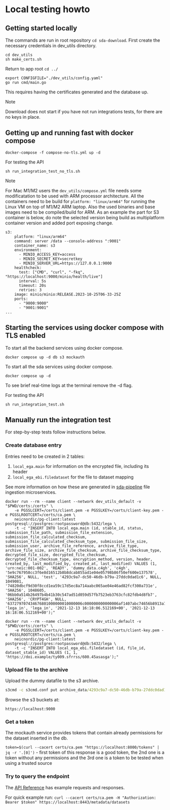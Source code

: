 # Local testing howto

## Getting started locally
The commands are run in root repository `cd sda-download`.
First create the necessary credentials in dev_utils directory.

```command
cd dev_utils
sh make_certs.sh
```


Return to app root
`cd ../`


```
export CONFIGFILE="./dev_utils/config.yaml"
go run cmd/main.go
```

This requires having the certificates generated and the database up.

> [!NOTE]
> Download does not start if you have not run integrations tests, for there are no keys in place.

## Getting up and running fast with docker compose

```command
docker-compose -f compose-no-tls.yml up -d
```

For testing the API

```command
sh run_integration_test_no_tls.sh
```

> [!NOTE]  
> For Mac M1/M2 users the `dev_utils/compose.yml` file needs some modificatation to be used with ARM processor architecture. All the containers need to be build for `platform: "linux/arm64"` for running the Linux VM on top of M1/M2 ARM laptop. Also the used binaries and base images need to be compiled/build for ARM. As an example the part for S3 container is below, do note the selected version being build as multiplatform container version and added port exposing change.

```command
s3:
    platform: "linux/arm64"
    command: server /data --console-address ":9001"
    container_name: s3
    environment:
      - MINIO_ACCESS_KEY=access
      - MINIO_SECRET_KEY=secretkey
      - MINIO_SERVER_URL=https://127.0.0.1:9000
    healthcheck:
      test: ["CMD", "curl", "-fkq", "https://localhost:9000/minio/health/live"]
      interval: 5s
      timeout: 20s
      retries: 3
    image: minio/minio:RELEASE.2023-10-25T06-33-25Z
    ports:
      - "9000:9000"
      - "9001:9001"
...
```

## Starting the services using docker compose with TLS enabled

To start all the backend services using docker compose.

```command
docker compose up -d db s3 mockauth
```

To start all the sda services using docker compose.

```command
docker compose up -d
```

To see brief real-time logs at the terminal remove the -d flag.

For testing the API

```command
sh run_integration_test.sh
```

## Manually run the integration test

For step-by-step tests follow instructions below.

### Create database entry

Entries need to be created in 2 tables:
1. `local_ega.main` for information on the encrypted file, including its header
2. `local_ega_ebi.filedataset` for the file to dataset mapping

See more information on how these are generated in [sda-pipeline](https://github.com/neicnordic/sda-pipeline) file ingestion microservices.

```
docker run --rm --name client --network dev_utils_default -v "$PWD/certs:/certs" \
	-e PGSSLCERT=/certs/client.pem -e PGSSLKEY=/certs/client-key.pem -e PGSSLROOTCERT=/certs/ca.pem \
	neicnordic/pg-client:latest postgresql://postgres:rootpassword@db:5432/lega \
	-t -c "INSERT INTO local_ega.main (id, stable_id, status, submission_file_path, submission_file_extension, submission_file_calculated_checksum, submission_file_calculated_checksum_type, submission_file_size, submission_user, archive_file_reference, archive_file_type, archive_file_size, archive_file_checksum, archive_file_checksum_type, decrypted_file_size, decrypted_file_checksum, decrypted_file_checksum_type, encryption_method, version, header, created_by, last_modified_by, created_at, last_modified) VALUES (1, 'urn:neic:001-002', 'READY', 'dummy_data.c4gh', 'c4gh', '5e9c767958cc3f6e8d16512b8b8dcab855ad1e04e05798b86f50ef600e137578', 'SHA256', NULL, 'test', '4293c9a7-dc50-46db-b79a-27ddc0dad1c6', NULL, 1049081, '74820dbcf9d30f8ccd1ea59c17d5ec8a714aabc065ae04e46ad82fcf300a731e', 'SHA256', 1048605, '06bb0a514b26497b4b41b30c547ad51d059d57fb7523eb3763cfc82fdb4d8fb7', 'SHA256', 'CRYPT4GH', NULL, '637279707434676801000000010000006c000000000000006af1407abc74656b8913a7d323c4bfd30bf7c8ca359f74ae35357acef29dc5073799e207ec5d022b2601340585ff082565e55fbff5b6cdbbbe6b12a0d0a19ef325a219f8b62344325e22c8d26a8e82e45f053f4dcee10c0ec4bb9e466d5253f139dcd4be', 'lega_in', 'lega_in', '2021-12-13 16:18:06.512169+00', '2021-12-13 16:18:06.512169+00');"

docker run --rm --name client --network dev_utils_default -v "$PWD/certs:/certs" \
	-e PGSSLCERT=/certs/client.pem -e PGSSLKEY=/certs/client-key.pem -e PGSSLROOTCERT=/certs/ca.pem \
	neicnordic/pg-client:latest postgresql://postgres:rootpassword@db:5432/lega \
	-t -c "INSERT INTO local_ega_ebi.filedataset (id, file_id, dataset_stable_id) VALUES (1, 1, 'https://doi.example/ty009.sfrrss/600.45asasga');"

```

### Upload file to the archive

Upload the dummy datafile to the s3 archive.

```cmd
s3cmd -c s3cmd.conf put archive_data/4293c9a7-dc50-46db-b79a-27ddc0dad1c6 s3://archive/4293c9a7-dc50-46db-b79a-27ddc0dad1c6
```

Browse the s3 buckets at:

```http
https://localhost:9000
```

### Get a token

The mockauth service provides tokens that contain already permissions for the dataset inserted in the db.

`token=$(curl --cacert certs/ca.pem "https://localhost:8000/tokens" | jq -r '.[0]')` - first token of this response is a good token, the 2nd one is a token without any permissions and the 3rd one is a token to be tested when using a trusted source


### Try to query the endpoint

The [API Reference](../docs/API.md) has example requests and responses.

For quick example run: `curl --cacert certs/ca.pem -H "Authorization: Bearer $token" https://localhost:8443/metadata/datasets`
